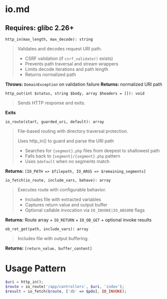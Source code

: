 # io.md
**Requires:** glibc 2.26+
---

`http_in(max_length, max_decode): string`

>Validates and decodes request URI path.
>
>- CSRF validation (if `csrf_validate()` exists)
>- Prevents path traversal and stream wrappers
>- Limits decode iterations and path length
>- Returns normalized path

**Throws:** `DomainException` on validation failure
**Returns:** normalized URI path

`http_out(int $status, string $body, array $headers = []): void`

> Sends HTTP response and exits.

**Exits**

`io_route(start, guarded_uri, default): array`

>File-based routing with directory traversal protection.
> 
>Uses http_in() to guard and parse the URI path 
>- Searches for `{segment}.php` files from deepest to shallowest path
>- Falls back to `{segment}/{segment}.php` pattern
>- Uses `$default` when no segments match

**Returns:** `[IO_PATH => $filepath, IO_ARGS => $remaining_segments]`


`io_fetch(io_route, include_vars, behave): array`

>Executes route with configurable behavior.
>
>- Includes file with extracted variables
>- Captures return value and output buffer
>- Optional callable invocation via `IO_INVOKE|IO_ABSORB` flags

**Returns:** Route array + `IO_RETURN` + `IO_OB_GET` + optional invoke results

`ob_ret_get(path, include_vars): array`

>Includes file with output buffering.

**Returns:** `[return_value, buffer_content]`

# Usage Pattern

```php
$uri = http_in();
$route = io_route('/app/controllers', $uri, 'index');
$result = io_fetch($route, ['db' => $pdo], IO_INVOKE);
```
